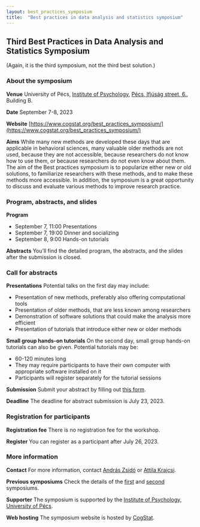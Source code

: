 ```yaml
---
layout: best_practices_symposium
title:  "Best practices in data analysis and statistics symposium"
---
```

## Third Best Practices in Data Analysis and Statistics Symposium

(Again, it is the third symposium, not the third best solution.)

### About the symposium

__Venue__ University of Pécs, [Institute of Psychology](https://btk.pte.hu/en/institute-of-psychology), [Pécs, Ifjúság street, 6.](https://osm.org/go/0KHqHfaT8?m=), Building B.

__Date__ September 7-8, 2023

__Website__ [https://www.cogstat.org/best_practices_symposium/](https://www.cogstat.org/best_practices_symposium/)

__Aims__ While many new methods are developed these days that are applicable in behavioral sciences, many valuable older methods are not used, because they are not accessible, because researchers do not know how to use them, or because researchers do not even know about them. The aim of the Best practices symposium is to popularize either new or old solutions, to familiarize researchers with these methods, and to make these methods more accessible. In addition, the symposium is a great opportunity to discuss and evaluate various methods to improve research practice.

### Program, abstracts, and slides

__Program__
* September 7, 11:00 Presentations
* September 7, 19:00 Dinner and socializing
* September 8, 9:00 Hands-on tutorials

__Abstracts__ You’ll find the detailed program, the abstracts, and the slides after the submission is closed.

### Call for abstracts

__Presentations__ Potential talks on the first day may include:
* Presentation of new methods, preferably also offering computational tools
* Presentation of older methods, that are less known among researchers
* Demonstration of software solutions that could make the analysis more efficient
* Presentation of tutorials that introduce either new or older methods

__Small group hands-on tutorials__ On the second day, small group hands-on tutorials can also be given. Potential tutorials may be:
* 60-120 minutes long
* They may require participants to have their own computer with appropriate software installed on it
* Participants will register separately for the tutorial sessions

__Submission__ Submit your abstract by filling out [this form](https://forms.gle/54wKzPvpqG2JfoWe8).

__Deadline__ The deadline for abstract submission is July 23, 2023.

### Registration for participants

__Registration fee__ There is no registration fee for the workshop.

__Register__ You can register as a participant after July 26, 2023. <!--Admission is free, but because of the limited seats, please, [register for the event](https://forms.gle/c7T1GjyC14fviQUQ7) After the limited places are filled, we will not be able to accept further registrations.-->

### More information

__Contact__ For more information, contact [András Zsidó](mailto:zsido.andras@pte.hu) or [Attila Krajcsi](mailto:krajcsi.attila@ppk.elte.hu).

__Previous symposiums__ Check the details of the [first](2017/index.html) and [second](2019/index.html) symposiums.

__Supporter__ The symposium is supported by the [Institute of Psychology, University of Pécs](https://btk.pte.hu/en/institute-of-psychology).

__Web hosting__ The symposium website is hosted by [CogStat](https://www.cogstat.org).

<div class='four spacing'></div>
